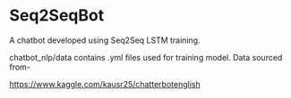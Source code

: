 # Seq2SeqBot
A chatbot developed using Seq2Seq LSTM training.

chatbot_nlp/data contains .yml files used for training model. Data sourced from-

https://www.kaggle.com/kausr25/chatterbotenglish

